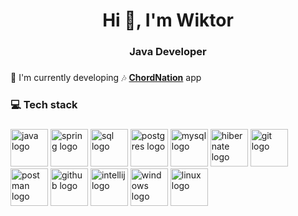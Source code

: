 <h1 align="center">Hi 👋, I'm Wiktor</h1>
<h3 align="center">Java Developer</h3>

###

###

🔨 I'm currently developing 🎶  [**ChordNation**](https://github.com/VictooR505/ChordNation) app<br>

###


### 💻 Tech stack

###
<div align="left">
  <img src="https://www.svgrepo.com/show/303654/java-logo.svg" height="60" width="60" alt="java logo" title="Java"  />
  <img src="https://www.svgrepo.com/show/376350/spring.svg" height="60" width="60" alt="spring logo" title="Spring"  />
  <img src="https://www.svgrepo.com/show/374093/sql.svg" height="60" width="60" alt="sql logo" title="SQL"  />
  <img src="https://www.svgrepo.com/show/354200/postgresql.svg" height="60" width="60" alt="postgres logo" title="PostgreSQL"  />
  <img src="https://www.svgrepo.com/show/394296/mysql.svg" height="60" width="60" alt="mysql logo" title="MySQL"  />
  <img src="https://www.svgrepo.com/show/353874/hibernate.svg" height="60" width="60" alt="hibernate logo" title="Hibernate"  />
  <img src="https://www.svgrepo.com/show/452210/git.svg" height="60" width="60" alt="git logo" title="Git"  />
  <img src="https://www.svgrepo.com/show/354202/postman-icon.svg" height="60" width="60" alt="postman logo" title="Postman"  />
  <img src="https://www.svgrepo.com/show/512317/github-142.svg" height="60" width="60" alt="github logo" title="GitHub"  />
  <img src="https://www.svgrepo.com/show/353906/intellij-idea.svg" height="60" width="60" alt="intellij logo" title="Intellij Idea"  />
  <img src="https://www.svgrepo.com/show/354069/microsoft-windows.svg" height="60" width="60" alt="windows logo" title="Windows"  />
  <img src="https://www.svgrepo.com/show/448236/linux.svg" height="60" width="60" alt="linux logo" title="Linux"  />
</div>
